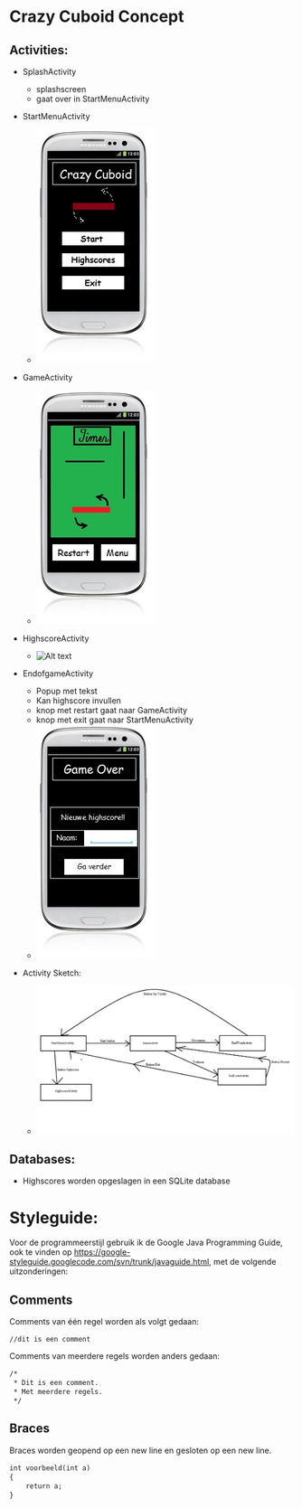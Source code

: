 Crazy Cuboid Concept
==========



Activities:
-------------
* SplashActivity
	* splashscreen
	* gaat over in StartMenuActivity
	
* StartMenuActivity 	
	* ![Alt text](startmenu_sketch.jpg)
	
* GameActivity
	* ![Alt text](game_sketch.jpg)
	
* HighscoreActivity
	* ![Alt text](highscore_sketch.jpg)
	
* EndofgameActivity 
	* Popup met tekst
	* Kan highscore invullen
	* knop met restart gaat naar GameActivity
	* knop met exit gaat naar StartMenuActivity
	* ![Alt text](endgame_sketch.jpg)

* Activity Sketch:
	* ![Alt text](sketch.png)

Databases:
-------------
*	Highscores worden opgeslagen in een SQLite database


Styleguide:
==========

Voor de programmeerstijl gebruik ik de Google Java Programming Guide, ook te vinden op https://google-styleguide.googlecode.com/svn/trunk/javaguide.html, met de volgende uitzonderingen:

Comments
-------------
Comments van één regel worden als volgt gedaan:
```
//dit is een comment
```
Comments van meerdere regels worden anders gedaan:
```
/*
 * Dit is een comment.
 * Met meerdere regels.
 */
```
Braces
-------------
Braces worden geopend op een new line en gesloten op een new line.
```
int voorbeeld(int a)
{
    return a;
}
```
